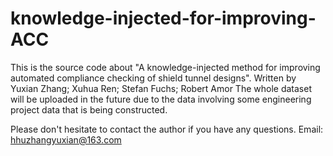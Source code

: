 # knowledge-injected-for-improving-ACC

This is the source code about "A knowledge-injected method for improving automated compliance checking of shield tunnel designs".
Written by Yuxian Zhang; Xuhua Ren; Stefan Fuchs; Robert Amor
The whole dataset will be uploaded in the future due to the data involving some engineering project data that is being constructed.

Please don't hesitate to contact the author if you have any questions.
Email: hhuzhangyuxian@163.com
